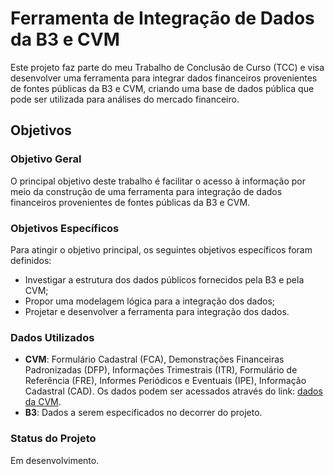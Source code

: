 # Ferramenta de Integração de Dados da B3 e CVM

Este projeto faz parte do meu Trabalho de Conclusão de Curso (TCC) e visa desenvolver uma ferramenta para integrar dados financeiros provenientes de fontes públicas da B3 e CVM, criando uma base de dados pública que pode ser utilizada para análises do mercado financeiro.

## Objetivos

### Objetivo Geral

O principal objetivo deste trabalho é facilitar o acesso à informação por meio da construção de uma ferramenta para integração de dados financeiros provenientes de fontes públicas da B3 e CVM.

### Objetivos Específicos

Para atingir o objetivo principal, os seguintes objetivos específicos foram definidos:
- Investigar a estrutura dos dados públicos fornecidos pela B3 e pela CVM;
- Propor uma modelagem lógica para a integração dos dados;
- Projetar e desenvolver a ferramenta para integração dos dados.

### Dados Utilizados

- **CVM**: Formulário Cadastral (FCA), Demonstrações Financeiras Padronizadas (DFP), Informações Trimestrais (ITR), Formulário de Referência (FRE), Informes Periódicos e Eventuais (IPE), Informação Cadastral (CAD). Os dados podem ser acessados através do link: [dados da CVM](https://dados.cvm.gov.br/dados/).
- **B3**: Dados a serem especificados no decorrer do projeto.

### Status do Projeto

Em desenvolvimento.
